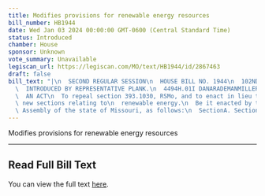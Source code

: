 ```yaml
---
title: Modifies provisions for renewable energy resources
bill_number: HB1944
date: Wed Jan 03 2024 00:00:00 GMT-0600 (Central Standard Time)
status: Introduced
chamber: House
sponsor: Unknown
vote_summary: Unavailable
legiscan_url: https://legiscan.com/MO/text/HB1944/id/2867463
draft: false
bill_text: "|\n  SECOND REGULAR SESSION\n  HOUSE BILL NO. 1944\n  102ND GENERAL ASSEMBLY\n\
  \  INTRODUCED BY REPRESENTATIVE PLANK.\n  4494H.01I DANARADEMANMILLER,ChiefClerk\n\
  \  AN ACT\n  To repeal section 393.1030, RSMo, and to enact in lieu thereof two\
  \ new sections relating to\n  renewable energy.\n  Be it enacted by the General\
  \ Assembly of the state of Missouri, as follows:\n  SectionA. Section393.1030,RSMo,isrepealedandtwonewsectionsenactedinlieu"
---
```

Modifies provisions for renewable energy resources

---

## Read Full Bill Text

You can view the full text [here](https://legiscan.com/MO/text/HB1944/id/2867463).
